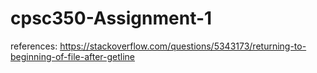 # cpsc350-Assignment-1

references:
https://stackoverflow.com/questions/5343173/returning-to-beginning-of-file-after-getline

